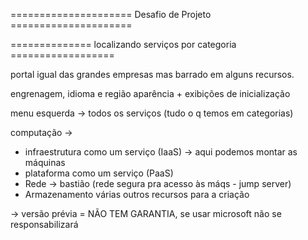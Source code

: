 ===================== Desafio de Projeto =====================

============== localizando serviços por categoria ==================

portal igual das grandes empresas mas barrado em alguns recursos.

engrenagem, idioma e região 
aparência + exibições de inicialização

menu esquerda → todos os serviços (tudo o q temos em categorias)

computação → 
* infraestrutura como um serviço (IaaS) → aqui podemos montar as máquinas
* plataforma como um serviço (PaaS) 
* Rede → bastião (rede segura pra acesso às máqs - jump server)
* Armazenamento
várias outros recursos para a criação

→ versão prévia = NÃO TEM GARANTIA, se usar microsoft não se responsabilizará
